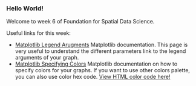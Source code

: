 ### Hello World! 

Welcome to week 6 of Foundation for Spatial Data Science. 

Useful links for this week:
- [Matplotlib Legend Arugments](https://matplotlib.org/stable/api/_as_gen/matplotlib.pyplot.legend.html) Matplotlib documentation. This page is very useful to understand the different parameters link to the legend arguments of your graph. 
- [Matplotlib Specifying Colors](https://matplotlib.org/stable/tutorials/colors/colors.html) Matplotlib documentation on how to specify colors for your graphs. If you want to use other colors palette, you can also use color hex code. [View HTML color code here!](https://htmlcolorcodes.com/)
